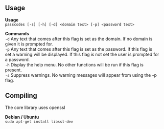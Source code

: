 Usage
------

**Usage**  
   `passcodes [-s] [-h] [-d] <domain text> [-p] <password text>`

**Commands**  
 `-d`  Any text that comes after this flag is set as the domain. If no domain is given it is prompted for.  
 `-p`  Any text that comes after this flag is set as the password. If this flag is set a warning will be displayed. If this flag is not set the user is prompted for a password.  
 `-h`  Display the help menu. No other functions will be run if this flag is present.  
 `-s`  Suppress warnings. No warning messages will appear from using the -p flag.  

Compiling
---------

The core library uses openssl  

**Debian / Ubuntu**  
`sudo apt-get install libssl-dev`